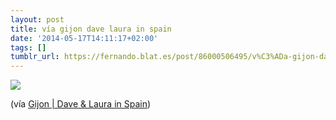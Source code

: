 ```yaml
---
layout: post
title: vía gijon dave laura in spain
date: '2014-05-17T14:11:17+02:00'
tags: []
tumblr_url: https://fernando.blat.es/post/86000506495/v%C3%ADa-gijon-dave-laura-in-spain
---
```

 ![](/tumblr_files/tumblr_n5pwitnc3z1qz4y16o1_1280.jpg)  

(vía [Gijon | Dave & Laura in Spain](http://daveandlaura.in/spain/photography/gijon#scrollpoint))
